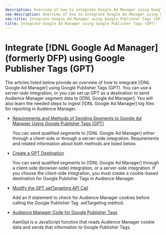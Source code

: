 ```yaml
---
description: Overview of how to integrate Google Ad Manager using Google Publisher Tags (GPT).
seo-description: Overview of how to integrate Google Ad Manager using Google Publisher Tags (GPT) in Adobe Audience Manager (AAM).
seo-title: Integrate Google Ad Manager using Google Publisher Tags (GPT)in Adobe Audience Manager (AAM)
title: Integrate Google Ad Manager using Google Publisher Tags (GPT)
---
```


# Integrate [!DNL Google Ad Manager] (formerly DFP) using Google Publisher Tags (GPT)

The articles listed below provide an overview of how to integrate [!DNL Google Ad Manager] using Google Publisher Tags (GPT). You can use a server-side integration, or you can set up GPT as a destination to send Audience Manager segment data to [!DNL Google Ad Manager]. You will also learn the needed steps to ingest [!DNL Google Ad Manager] log files for reporting in Audience Manager.

* [Requirements and Methods of Sending Segments to Google Ad Manager Using Google Publisher Tags (GPT)](/help/using/integration/gpt-aam-destination/gpt-aam-requirements.md)

  You can send qualified segments to [!DNL Google Ad Manager] either through a client-side or through a server-side integration. Requirements and related information about both methods are listed below.

* [Create a GPT Destination](/help/using/integration/gpt-aam-destination/gpt-aam-create-destination.md)

  You can send qualified segments to [!DNL Google Ad Manager] through a client-side (browser-side) integration, or a server-side integration. If you choose the client-side integration, you must create a cookie-based destination for Google Publisher Tags in Audience Manager.

* [Modify the GPT setTargeting API Call](/help/using/integration/gpt-aam-destination/gpt-aam-modify-api.md)

  Add an if statement to check for Audience Manager cookies before calling the Google Publisher Tag .setTargeting method.

* [Audience Manager Code for Google Publisher Tags](/help/using/integration/gpt-aam-destination/gpt-aam-aamgpt-code.md)

  AamGpt is a JavaScript function that reads Audience Manager cookie data and sends that information to Google Publisher Tags.

